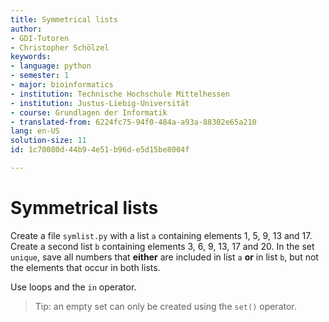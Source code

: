 ```yaml
---
title: Symmetrical lists
author:
- GDI-Tutoren
- Christopher Schölzel
keywords:
- language: python
- semester: 1
- major: bioinformatics
- institution: Technische Hochschule Mittelhessen
- institution: Justus-Liebig-Universität
- course: Grundlagen der Informatik
- translated-from: 6224fc75-94f0-484a-a93a-88302e65a210
lang: en-US
solution-size: 11
id: 1c70080d-44b9-4e51-b96d-e5d15be8004f

---
```

# Symmetrical lists

Create a file `symlist.py` with a list `a` containing elements 1, 5, 9, 13 and 17. Create a second list `b` containing elements 3, 6, 9, 13, 17 and 20. 
In the set `unique`, save all numbers that **either** are included in list `a` **or** in list `b`, but not the elements that occur in both lists. 

Use loops and the `in` operator.

> Tip: an empty set can only be created using the `set()` operator.
